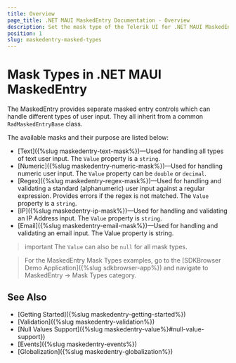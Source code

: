 ```yaml
---
title: Overview
page_title: .NET MAUI MaskedEntry Documentation - Overview
description: Set the mask type of the Telerik UI for .NET MAUI MaskedEntry to validate the expected user input format such as email, numbers, ip, regex, text.
position: 1
slug: maskedentry-masked-types
---
```


# Mask Types in .NET MAUI MaskedEntry

The MaskedEntry provides separate masked entry controls which can handle different types of user input. They all inherit from a common `RadMaskedEntryBase` class.

The available masks and their purpose are listed below:

* [Text]({%slug maskedentry-text-mask%})&mdash;Used for handling all types of text user input. The `Value` property is a `string`.
* [Numeric]({%slug maskedentry-numeric-mask%})&mdash;Used for handling numeric user input. The `Value` property can be `double` or `decimal`.
* [Regex]({%slug maskedentry-regex-mask%})&mdash;Used for handling and validating a standard (alphanumeric) user input against a regular expression. Provides errors if the regex is not matched. The `Value` property is a `string`.
* [IP]({%slug maskedentry-ip-mask%})&mdash;Used for handling and validating an IP Address input. The `Value` property is `string`.
* [Email]({%slug maskedentry-email-mask%})&mdash;Used for handling and validating an email input. The Value property is string.

>important The `Value` can also be `null` for all mask types.

> For the MaskedEntry Mask Types examples, go to the [SDKBrowser Demo Application]({%slug sdkbrowser-app%}) and navigate to MaskedEntry -> Mask Types category.

## See Also

- [Getting Started]({%slug maskedentry-getting-started%})
- [Validation]({%slug maskedentry-validation%})
- [Null Values Support]({%slug maskedentry-value%}#null-value-support})
- [Events]({%slug maskedentry-events%})
- [Globalization]({%slug maskedentry-globalization%})
